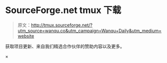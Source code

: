 # SourceForge.net tmux 下载

> 原文：<http://tmux.sourceforge.net/?utm_source=wanqu.co&utm_campaign=Wanqu+Daily&utm_medium=website>

获取项目更新、来自我们精选合作伙伴的赞助内容以及更多。

×